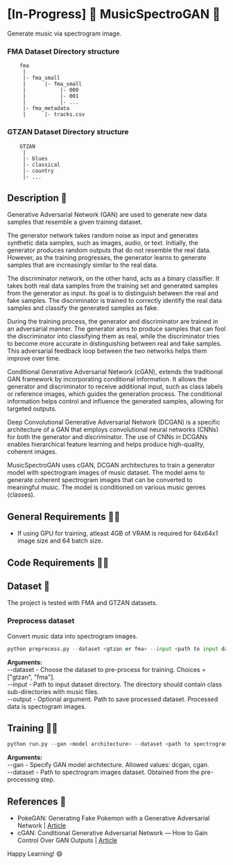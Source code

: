 # [In-Progress] 🎵 MusicSpectroGAN 🎵
Generate music via spectrogram image.

### FMA Dataset Directory structure
```
    fma
     |
     |- fma_small
     |      |- fma_small
     |           |- 000
     |           |- 001
     |           |- ...
     |- fma_metadata
     |      |- tracks.csv
```

### GTZAN Dataset Directory structure
```
    GTZAN
     |
     |- blues
     |- classical
     |- country
     |- ...
```

## Description :scroll:
Generative Adversarial Network (GAN) are used to generate new data samples that resemble a given training dataset.

The generator network takes random noise as input and generates synthetic data samples, such as images, audio, or text. Initially, the generator produces random outputs that do not resemble the real data. However, as the training progresses, the generator learns to generate samples that are increasingly similar to the real data.

The discriminator network, on the other hand, acts as a binary classifier. It takes both real data samples from the training set and generated samples from the generator as input. Its goal is to distinguish between the real and fake samples. The discriminator is trained to correctly identify the real data samples and classify the generated samples as fake.

During the training process, the generator and discriminator are trained in an adversarial manner. The generator aims to produce samples that can fool the discriminator into classifying them as real, while the discriminator tries to become more accurate in distinguishing between real and fake samples. This adversarial feedback loop between the two networks helps them improve over time.

Conditional Generative Adversarial Network (cGAN), extends the traditional GAN framework by incorporating conditional information. It allows the generator and discriminator to receive additional input, such as class labels or reference images, which guides the generation process. The conditional information helps control and influence the generated samples, allowing for targeted outputs.

Deep Convolutional Generative Adversarial Network (DCGAN) is a specific architecture of a GAN that employs convolutional neural networks (CNNs) for both the generator and discriminator. The use of CNNs in DCGANs enables hierarchical feature learning and helps produce high-quality, coherent images.

MusicSpectroGAN uses cGAN, DCGAN architectures to train a generator model with spectrogram images of music dataset. The model aims to generate coherent spectrogram images that can be converted to meaningful music. The model is conditioned on various music genres (classes).

## General Requirements :mage_man:
* If using GPU for training, atleast 4GB of VRAM is required for 64x64x1 image size and 64 batch size.

## Code Requirements :mage_woman:

## Dataset 💾
The project is tested with FMA and GTZAN datasets.

### Preprocess dataset
Convert music data into spectrogram images.
```python
python preprocess.py --dataset <gtzan or fma> --input <path to input dataset directory> --output <path to save processed dataset>
```
<b>Arguments:</b><br/>
--dataset - Choose the dataset to pre-process for training. Choices = ["gtzan", "fma"].<br/>
--input - Path to input dataset directory. The directory should contain class sub-directories with music files.<br/>
--output - Optional argument. Path to save processed dataset. Processed data is spectogram images.

## Training :running_man:
```python
python run.py --gan <model architecture> --dataset <path to spectrogram images dataset>
```
<b>Arguments:</b><br/>
--gan - Specify GAN model architecture. Allowed values: dcgan, cgan.<br/>
--dataset - Path to spectrogram images dataset. Obtained from the pre-processing step.<br/>

## References :page_facing_up:
* PokeGAN: Generating Fake Pokemon with a Generative Adversarial Network | [Article](https://blog.jovian.com/pokegan-generating-fake-pokemon-with-a-generative-adversarial-network-f540db81548d)
* cGAN: Conditional Generative Adversarial Network — How to Gain Control Over GAN Outputs | [Article](https://towardsdatascience.com/cgan-conditional-generative-adversarial-network-how-to-gain-control-over-gan-outputs-b30620bd0cc8)

Happy Learning! 😄
